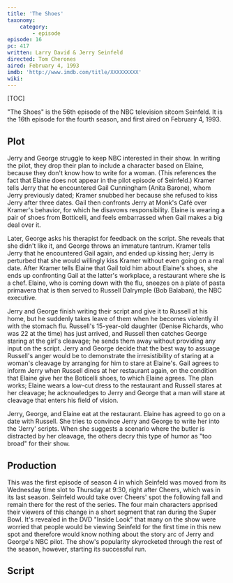 ```yaml
---
title: 'The Shoes'
taxonomy:
    category:
        - episode
episode: 16
pc: 417         
written: Larry David & Jerry Seinfeld
directed: Tom Cherones
aired: February 4, 1993
imdb: 'http://www.imdb.com/title/XXXXXXXXX'
wiki:
---
```


[TOC]

"The Shoes" is the 56th episode of the NBC television sitcom Seinfeld. It is the 16th episode for the fourth season, and first aired on February 4, 1993.

## Plot

Jerry and George struggle to keep NBC interested in their show. In writing the pilot, they drop their plan to include a character based on Elaine, because they don't know how to write for a woman. (This references the fact that Elaine does not appear in the pilot episode of Seinfeld.) Kramer tells Jerry that he encountered Gail Cunningham (Anita Barone), whom Jerry previously dated; Kramer snubbed her because she refused to kiss Jerry after three dates. Gail then confronts Jerry at Monk's Café over Kramer's behavior, for which he disavows responsibility. Elaine is wearing a pair of shoes from Botticelli, and feels embarrassed when Gail makes a big deal over it.

Later, George asks his therapist for feedback on the script. She reveals that she didn't like it, and George throws an immature tantrum. Kramer tells Jerry that he encountered Gail again, and ended up kissing her; Jerry is perturbed that she would willingly kiss Kramer without even going on a real date. After Kramer tells Elaine that Gail told him about Elaine's shoes, she ends up confronting Gail at the latter's workplace, a restaurant where she is a chef. Elaine, who is coming down with the flu, sneezes on a plate of pasta primavera that is then served to Russell Dalrymple (Bob Balaban), the NBC executive.

Jerry and George finish writing their script and give it to Russell at his home, but he suddenly takes leave of them when he becomes violently ill with the stomach flu. Russell's 15-year-old daughter (Denise Richards, who was 22 at the time) has just arrived, and Russell then catches George staring at the girl's cleavage; he sends them away without providing any input on the script. Jerry and George decide that the best way to assuage Russell's anger would be to demonstrate the irresistibility of staring at a woman's cleavage by arranging for him to stare at Elaine's. Gail agrees to inform Jerry when Russell dines at her restaurant again, on the condition that Elaine give her the Boticelli shoes, to which Elaine agrees. The plan works; Elaine wears a low-cut dress to the restaurant and Russell stares at her cleavage; he acknowledges to Jerry and George that a man will stare at cleavage that enters his field of vision.

Jerry, George, and Elaine eat at the restaurant. Elaine has agreed to go on a date with Russell. She tries to convince Jerry and George to write her into the 'Jerry' scripts. When she suggests a scenario where the butler is distracted by her cleavage, the others decry this type of humor as "too broad" for their show.

## Production

This was the first episode of season 4 in which Seinfeld was moved from its Wednesday time slot to Thursday at 9:30, right after Cheers, which was in its last season. Seinfeld would take over Cheers' spot the following fall and remain there for the rest of the series. The four main characters apprised their viewers of this change in a short segment that ran during the Super Bowl. It's revealed in the DVD "Inside Look" that many on the show were worried that people would be viewing Seinfeld for the first time in this new spot and therefore would know nothing about the story arc of Jerry and George's NBC pilot. The show's popularity skyrocketed through the rest of the season, however, starting its successful run.

## Script
